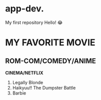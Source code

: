 # app-dev.
My first repository
Hello! :joy:
# MY FAVORITE MOVIE
## ROM-COM/COMEDY/ANIME

  **CINEMA/NETFLIX**
  1. Legally Blonde
  2. Haikyuu!! The Dumpster Battle
  3. Barbie
